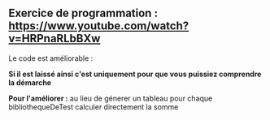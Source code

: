 ## Exercice de programmation : https://www.youtube.com/watch?v=HRPnaRLbBXw

Le code est améliorable :

**Si il est laissé ainsi c'est uniquement pour que vous puissiez comprendre la démarche**

**Pour l'améliorer :** au lieu de génerer un tableau pour chaque bibliothequeDeTest calculer directement la somme
